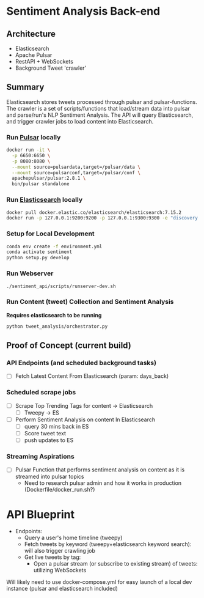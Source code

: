 # Sentiment Analysis Back-end

## Architecture

- Elasticsearch
- Apache Pulsar
- RestAPI + WebSockets
- Background Tweet 'crawler'

## Summary

Elasticsearch stores tweets processed through pulsar and pulsar-functions.
The crawler is a set of scripts/functions that load/stream data into pulsar and parse/run's NLP Sentiment Analysis.
The API will query Elasticsearch, and trigger crawler jobs to load content into Elasticsearch.

### Run [Pulsar](https://pulsar.apache.org/docs/en/standalone-docker/) locally

```bash
docker run -it \
  -p 6650:6650 \
  -p 8080:8080 \
  --mount source=pulsardata,target=/pulsar/data \
  --mount source=pulsarconf,target=/pulsar/conf \
  apachepulsar/pulsar:2.8.1 \
  bin/pulsar standalone
```

### Run [Elasticsearch](https://www.elastic.co/guide/en/elasticsearch/reference/current/docker.html) locally

```bash
docker pull docker.elastic.co/elasticsearch/elasticsearch:7.15.2
docker run -p 127.0.0.1:9200:9200 -p 127.0.0.1:9300:9300 -e "discovery.type=single-node" docker.elastic.co/elasticsearch/elasticsearch:7.15.2
```

### Setup for Local Development

```bash
conda env create -f environment.yml
conda activate sentiment
python setup.py develop
```

### Run Webserver

```bash
./sentiment_api/scripts/runserver-dev.sh
```

### Run Content (tweet) Collection and Sentiment Analysis

**Requires elasticsearch to be running**

```bash
python tweet_analysis/orchestrator.py
```

## Proof of Concept (current build)

### API Endpoints (and scheduled background tasks)

- [ ] Fetch Latest Content From Elasticsearch (param: days_back)

### Scheduled scrape jobs

- [ ] Scrape Top Trending Tags for content -> Elasticsearch
  - [ ] Tweepy -> ES
- [ ] Perform Sentiment Analysis on content In Elasticsearch
  - [ ] query 30 mins back in ES
  - [ ] Score tweet text
  - [ ] push updates to ES

### Streaming Aspirations

- [ ] Pulsar Function that performs sentiment analysis on content as it is streamed into pulsar topics
  - Need to research pulsar admin and how it works in production (Dockerfile/docker_run.sh?)

# API Blueprint

- Endpoints:
  - Query a user's home timeline (tweepy)
  - Fetch tweets by keyword (tweepy+elasticsearch keyword search): will also trigger crawling job
  - Get live tweets by tag:
    - Open a pulsar stream (or subscribe to existing stream) of tweets: utilizing WebSockets

Will likely need to use docker-compose.yml for easy launch of a local dev instance (pulsar and elasticsearch included)
